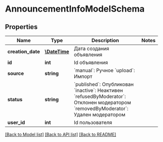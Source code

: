 # AnnouncementInfoModelSchema

## Properties
Name | Type | Description | Notes
------------ | ------------- | ------------- | -------------
**creation_date** | [**\DateTime**](\DateTime.md) | Дата создания объявления | 
**id** | **int** | Id объявления | 
**source** | **string** | &#x60;manual&#x60;: Ручное   &#x60;upload&#x60;: Импорт | 
**status** | **string** | &#x60;published&#x60;: Опубликован   &#x60;inactive&#x60;: Неактивен   &#x60;refusedByModerator&#x60;: Отклонен модератором   &#x60;removedByModerator&#x60;: Удален модератором | 
**user_id** | **int** | Id пользователя | 

[[Back to Model list]](../README.md#documentation-for-models) [[Back to API list]](../README.md#documentation-for-api-endpoints) [[Back to README]](../README.md)


